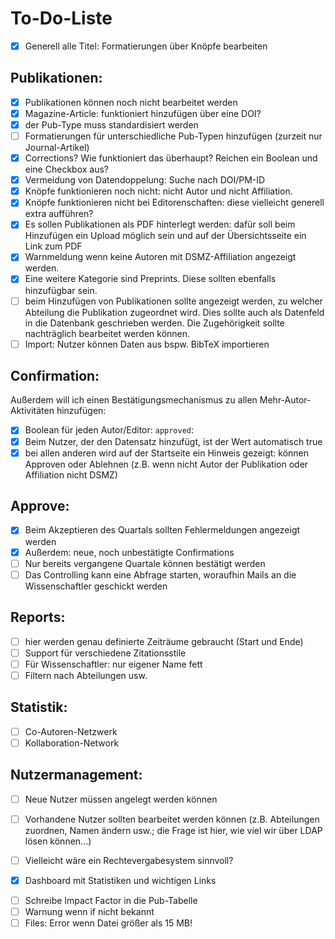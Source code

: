 # To-Do-Liste

-[x] Generell alle Titel: Formatierungen über Knöpfe bearbeiten

## Publikationen:
-[x] Publikationen können noch nicht bearbeitet werden
-[x] Magazine-Article: funktioniert hinzufügen über eine DOI?
-[x] der Pub-Type muss standardisiert werden
-[ ] Formatierungen für unterschiedliche Pub-Typen hinzufügen (zurzeit nur Journal-Artikel)
-[x] Corrections? Wie funktioniert das überhaupt? Reichen ein Boolean und eine Checkbox aus?
-[x] Vermeidung von Datendoppelung: Suche nach DOI/PM-ID
-[x] Knöpfe funktionieren noch nicht: nicht Autor und nicht Affiliation.
-[x] Knöpfe funktionieren nicht bei Editorenschaften: diese vielleicht generell extra aufführen?
-[x] Es sollen Publikationen als PDF hinterlegt werden: dafür soll beim Hinzufügen ein Upload möglich sein und auf der Übersichtsseite ein Link zum PDF
-[x] Warnmeldung wenn keine Autoren mit DSMZ-Affiliation angezeigt werden.
-[x] Eine weitere Kategorie sind Preprints. Diese sollten ebenfalls hinzufügbar sein.
-[ ] beim Hinzufügen von Publikationen sollte angezeigt werden, zu welcher Abteilung die Publikation zugeordnet wird. Dies sollte auch als Datenfeld in die Datenbank geschrieben werden. Die Zugehörigkeit sollte nachträglich bearbeitet werden können.
-[ ] Import: Nutzer können Daten aus bspw. BibTeX importieren

## Confirmation:
Außerdem will ich einen Bestätigungsmechanismus zu allen Mehr-Autor-Aktivitäten hinzufügen:
-[x] Boolean für jeden Autor/Editor: `approved`:
-[x] Beim Nutzer, der den Datensatz hinzufügt, ist der Wert automatisch true
-[x] bei allen anderen wird auf der Startseite ein Hinweis gezeigt: können Approven oder Ablehnen (z.B. wenn nicht Autor der Publikation oder Affiliation nicht DSMZ)

## Approve:
-[x] Beim Akzeptieren des Quartals sollten Fehlermeldungen angezeigt werden
-[x] Außerdem: neue, noch unbestätigte Confirmations
-[ ] Nur bereits vergangene Quartale können bestätigt werden
-[ ] Das Controlling kann eine Abfrage starten, woraufhin Mails an die Wissenschaftler geschickt werden

## Reports:
-[ ] hier werden genau definierte Zeiträume gebraucht (Start und Ende)
-[ ] Support für verschiedene Zitationsstile
-[ ] Für Wissenschaftler: nur eigener Name fett
-[ ] Filtern nach Abteilungen usw.

## Statistik:
-[ ] Co-Autoren-Netzwerk
-[ ] Kollaboration-Network

## Nutzermanagement:
-[ ] Neue Nutzer müssen angelegt werden können
-[ ] Vorhandene Nutzer sollten bearbeitet werden können (z.B. Abteilungen zuordnen, Namen ändern usw.; die Frage ist hier, wie viel wir über LDAP lösen können...)
-[ ] Vielleicht wäre ein Rechtevergabesystem sinnvoll?


-[x] Dashboard mit Statistiken und wichtigen Links
<!-- -[ ] Berechne Lom für jeden Autor und schreibe es in die Tabelle???? -->
-[ ] Schreibe Impact Factor in die Pub-Tabelle
-[ ] Warnung wenn if nicht bekannt
-[ ] Files: Error wenn Datei größer als 15 MB!
<!-- 
<div class="csl-entry">Feynman, R. (2000). Probability Theory. In <i>Reliability, Maintenance and Logistic Support</i> (pp. 13–49). Springer US. https://doi.org/10.1007/978-1-4615-4655-9_2</div> -->